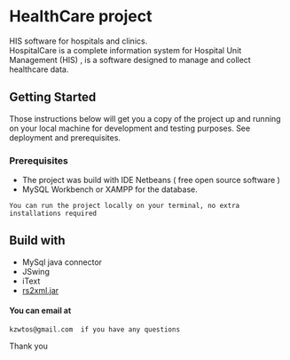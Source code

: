# HealthCare project
HIS software for hospitals and clinics.  
HospitalCare is a complete information system for Hospital Unit Management (HIS) , is a software designed to manage and collect healthcare data.  

## Getting Started
Those instructions below will get you a copy of the project up and running on your local machine for development and testing purposes. See deployment and prerequisites.

### Prerequisites
+ The project was build with IDE Netbeans ( free open source software )  
+ MySQL Workbench or XAMPP for the database. 
```
You can run the project locally on your terminal, no extra installations required
```

## Build with
+ MySql java connector  
+ JSwing  
+ iText  
+ [rs2xml.jar](http://helpstoprogramming.blogspot.com/2014/10/show-database-data-with-table.html)  

#### You can email at

```
kzwtos@gmail.com  if you have any questions
```

Thank you

